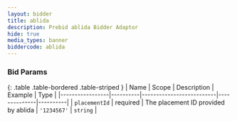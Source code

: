 ```yaml
---
layout: bidder
title: ablida
description: Prebid ablida Bidder Adaptor
hide: true
media_types: banner
biddercode: ablida
---
```



### Bid Params

{: .table .table-bordered .table-striped }
| Name            | Scope    | Description              | Example      | Type     |
|-----------------|----------|--------------------------|--------------|----------|
| `placementId`   | required | The placement ID provided by ablida | `'1234567'`  | `string` |
